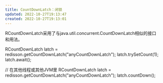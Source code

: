 ```yaml
---
title: CountDownLatch：闭锁
updated: 2022-10-27T19:13:47
created: 2022-10-27T19:13:01
---
```


RCountDownLatch采用了与java.util.concurrent.CountDownLatch相似的接口和用法。

RCountDownLatch latch = redisson.getCountDownLatch("anyCountDownLatch");
latch.trySetCount(1);
latch.await();

// 在其他线程或其他JVM里
RCountDownLatch latch = redisson.getCountDownLatch("anyCountDownLatch");
latch.countDown();

